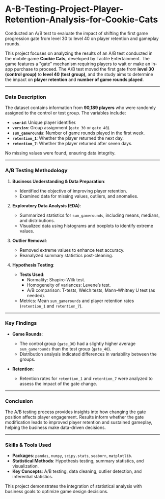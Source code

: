 # A-B-Testing-Project-Player-Retention-Analysis-for-Cookie-Cats
 Conducted an A/B test to evaluate the impact of shifting the first game progression gate from level 30 to level 40 on player retention and gameplay rounds.

This project focuses on analyzing the results of an A/B test conducted in the mobile game **Cookie Cats**, developed by Tactile Entertainment. The game features a "gate" mechanism requiring players to wait or make an in-app purchase to proceed. The A/B test moved the first gate from **level 30 (control group)** to **level 40 (test group)**, and the study aims to determine the impact on **player retention** and **number of game rounds played**.

---

### **Data Description**
The dataset contains information from **90,189 players** who were randomly assigned to the control or test group. The variables include:
- **`userid`**: Unique player identifier.
- **`version`**: Group assignment (`gate_30` or `gate_40`).
- **`sum_gamerounds`**: Number of game rounds played in the first week.
- **`retention_1`**: Whether the player returned the next day.
- **`retention_7`**: Whether the player returned after seven days.

No missing values were found, ensuring data integrity.

---

### **A/B Testing Methodology**
1. **Business Understanding & Data Preparation**:
   - Identified the objective of improving player retention.
   - Examined data for missing values, outliers, and anomalies.

2. **Exploratory Data Analysis (EDA)**:
   - Summarized statistics for `sum_gamerounds`, including means, medians, and distributions.
   - Visualized data using histograms and boxplots to identify extreme values.

3. **Outlier Removal**:
   - Removed extreme values to enhance test accuracy.
   - Reanalyzed summary statistics post-cleaning.

4. **Hypothesis Testing**:
   - **Tests Used**:
     - Normality: Shapiro-Wilk test.
     - Homogeneity of variances: Levene’s test.
     - A/B comparison: T-tests, Welch tests, Mann-Whitney U test (as needed).
   - Metrics: Mean `sum_gamerounds` and player retention rates (`retention_1` and `retention_7`).

---

### **Key Findings**
- **Game Rounds**:
  - The control group (`gate_30`) had a slightly higher average `sum_gamerounds` than the test group (`gate_40`).
  - Distribution analysis indicated differences in variability between the groups.

- **Retention**:
  - Retention rates for `retention_1` and `retention_7` were analyzed to assess the impact of the gate change.

---

### **Conclusion**
The A/B testing process provides insights into how changing the gate position affects player engagement. Results inform whether the gate modification leads to improved player retention and sustained gameplay, helping the business make data-driven decisions.

---

### **Skills & Tools Used**
- **Packages**: `pandas`, `numpy`, `scipy.stats`, `seaborn`, `matplotlib`.
- **Statistical Methods**: Hypothesis testing, summary statistics, and visualization.
- **Key Concepts**: A/B testing, data cleaning, outlier detection, and inferential statistics.

This project demonstrates the integration of statistical analysis with business goals to optimize game design decisions.
